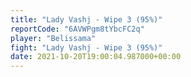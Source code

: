 ```yaml
---
title: "Lady Vashj - Wipe 3 (95%)"
reportCode: "6AVWPgm8tYbcFC2q"
player: "Belissama"
fight: "Lady Vashj - Wipe 3 (95%)"
date: 2021-10-20T19:00:04.987000+00:00
---
```

